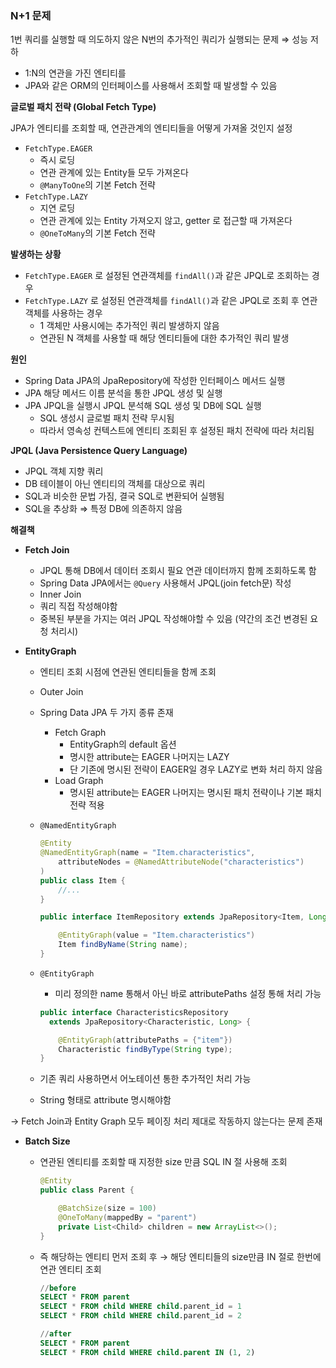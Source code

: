 ### N+1 문제

1번 쿼리를 실행할 때 의도하지 않은 N번의 추가적인 쿼리가 실행되는 문제 ⇒ 성능 저하

- 1:N의 연관을 가진 엔티티를
- JPA와 같은 ORM의 인터페이스를 사용해서 조회할 때 발생할 수 있음

**글로벌 패치 전략 (Global Fetch Type)**

JPA가 엔티티를 조회할 때, 연관관계의 엔티티들을 어떻게 가져올 것인지 설정

- `FetchType.EAGER`
  - 즉시 로딩
  - 연관 관계에 있는 Entity들 모두 가져온다
  - `@ManyToOne`의 기본 Fetch 전략
- `FetchType.LAZY`
  - 지연 로딩
  - 연관 관계에 있는 Entity 가져오지 않고, getter 로 접근할 때 가져온다
  - `@OneToMany`의 기본 Fetch 전략

**발생하는 상황**

- `FetchType.EAGER` 로 설정된 연관객체를 `findAll()`과 같은 JPQL로 조회하는 경우
- `FetchType.LAZY` 로 설정된 연관객체를 `findAll()`과 같은 JPQL로 조회 후 연관 객체를 사용하는 경우
  - 1 객체만 사용시에는 추가적인 쿼리 발생하지 않음
  - 연관된 N 객체를 사용할 때 해당 엔티티들에 대한 추가적인 쿼리 발생

**원인**

- Spring Data JPA의 JpaRepository에 작성한 인터페이스 메서드 실행
- JPA 해당 메서드 이름 분석을 통한 JPQL 생성 및 실행
- JPA JPQL을 실행시 JPQL 분석해 SQL 생성 및 DB에 SQL 실행
  - SQL 생성시 글로벌 패치 전략 무시됨
  - 따라서 영속성 컨텍스트에 엔티티 조회된 후 설정된 패치 전략에 따라 처리됨

**JPQL (Java Persistence Query Language)**

- JPQL 객체 지향 쿼리
- DB 테이블이 아닌 엔티티의 객체를 대상으로 쿼리
- SQL과 비슷한 문법 가짐, 결국 SQL로 변환되어 실행됨
- SQL을 추상화 ⇒ 특정 DB에 의존하지 않음

**해결책**

- **Fetch Join**
  - JPQL 통해 DB에서 데이터 조회시 필요 연관 데이터까지 함께 조회하도록 함
  - Spring Data JPA에서는 `@Query` 사용해서 JPQL(join fetch문) 작성
  - Inner Join
  - 쿼리 직접 작성해야함
  - 중복된 부분을 가지는 여러 JPQL 작성해야할 수 있음 (약간의 조건 변경된 요청 처리시)
- **EntityGraph**

  - 엔티티 조회 시점에 연관된 엔티티들을 함께 조회
  - Outer Join
  - Spring Data JPA 두 가지 종류 존재
    [](https://www.baeldung.com/spring-data-jpa-named-entity-graphs)
    - Fetch Graph
      - EntityGraph의 default 옵션
      - 명시한 attribute는 EAGER 나머지는 LAZY
      - 단 기존에 명시된 전략이 EAGER일 경우 LAZY로 변화 처리 하지 않음
    - Load Graph
      - 명시된 attribute는 EAGER 나머지는 명시된 패치 전략이나 기본 패치 전략 적용
  - `@NamedEntityGraph`

    ```java
    @Entity
    @NamedEntityGraph(name = "Item.characteristics",
        attributeNodes = @NamedAttributeNode("characteristics")
    )
    public class Item {
    	//...
    }
    ```

    ```java
    public interface ItemRepository extends JpaRepository<Item, Long> {

        @EntityGraph(value = "Item.characteristics")
        Item findByName(String name);
    }
    ```

  - `@EntityGraph`

    - 미리 정의한 name 통해서 아닌 바로 attributePaths 설정 통해 처리 가능

    ```java
    public interface CharacteristicsRepository
      extends JpaRepository<Characteristic, Long> {

        @EntityGraph(attributePaths = {"item"})
        Characteristic findByType(String type);
    }
    ```

  - 기존 쿼리 사용하면서 어노테이션 통한 추가적인 처리 가능
  - String 형태로 attribute 명시해야함

→ Fetch Join과 Entity Graph 모두 페이징 처리 제대로 작동하지 않는다는 문제 존재

- **Batch Size**

  - 연관된 엔티티를 조회할 때 지정한 size 만큼 SQL IN 절 사용해 조회

    ```java
    @Entity
    public class Parent {

        @BatchSize(size = 100)
        @OneToMany(mappedBy = "parent")
        private List<Child> children = new ArrayList<>();
    }
    ```

  - 즉 해당하는 엔티티 먼저 조회 후 → 해당 엔티티들의 size만큼 IN 절로 한번에 연관 엔티티 조회

    ```sql
    //before
    SELECT * FROM parent
    SELECT * FROM child WHERE child.parent_id = 1
    SELECT * FROM child WHERE child.parent_id = 2

    //after
    SELECT * FROM parent
    SELECT * FROM child WHERE child.parent IN (1, 2)
    ```
